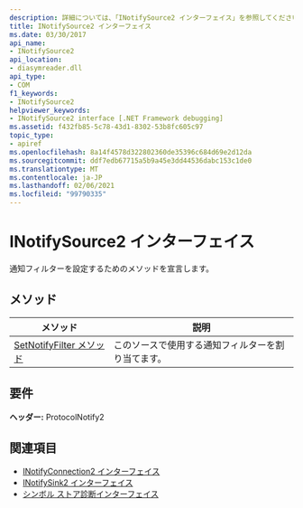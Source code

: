 ```yaml
---
description: 詳細については、「INotifySource2 インターフェイス」を参照してください。
title: INotifySource2 インターフェイス
ms.date: 03/30/2017
api_name:
- INotifySource2
api_location:
- diasymreader.dll
api_type:
- COM
f1_keywords:
- INotifySource2
helpviewer_keywords:
- INotifySource2 interface [.NET Framework debugging]
ms.assetid: f432fb85-5c78-43d1-8302-53b8fc605c97
topic_type:
- apiref
ms.openlocfilehash: 8a14f4578d322802360de35396c684d69e2d12da
ms.sourcegitcommit: ddf7edb67715a5b9a45e3dd44536dabc153c1de0
ms.translationtype: MT
ms.contentlocale: ja-JP
ms.lasthandoff: 02/06/2021
ms.locfileid: "99790335"
---
```

# <a name="inotifysource2-interface"></a>INotifySource2 インターフェイス

通知フィルターを設定するためのメソッドを宣言します。  
  
## <a name="methods"></a>メソッド  
  
|メソッド|説明|  
|------------|-----------------|  
|[SetNotifyFilter メソッド](inotifysource2-setnotifyfilter-method.md)|このソースで使用する通知フィルターを割り当てます。|  
  
## <a name="requirements"></a>要件  

 **ヘッダー:** ProtocolNotify2  
  
## <a name="see-also"></a>関連項目

- [INotifyConnection2 インターフェイス](inotifyconnection2-interface.md)
- [INotifySink2 インターフェイス](inotifysink2-interface.md)
- [シンボル ストア診断インターフェイス](diagnostics-symbol-store-interfaces.md)
